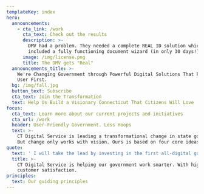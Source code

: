 ```yaml
---
templateKey: index
hero:
  announcements:
    - cta_link: /work
      cta_text: Check out the results
      description: >-
        DMV had a problem. They needed a complete REAL ID solution which
        included a fully functioning document wizard (in only 30 days!)
      image: /img/license.png
      title: The DMV gets "Real"
  announcements_title: >-
    We're Changing Government through Powerful Digital Solutions That Put the
    User First.
  bg: /img/fall.jpg
  button_text: Subscribe
  cta_text: Join the Transformation
  text: Help Us Build a Visionary Connecticut That Citizens Will Love
focus:
  cta_text: Learn more about our current projects and initiatives
  cta_url: /work
  header: User-Friendly Government. Less Hoops
  text: >-
    CT Digital Service is leading a transformational change in state government.
    But change only works with vision. Ours is based on four core ideas: 
quote:
  text: ' I will take the lead by investing in the first all-digital government, and reverse engineer every transaction from the taxpayer’s shoes. The entry point to Connecticut will be through its digital front door, a one-stop-shop for everything current and prospective citizens need from their government. We will be online, not in line. It won’t be done overnight, but let’s start today.'
  title: >-
    CT Digital Service is helping our government work smarter. With higher
    customer satisfaction.
principles:
  text: Our guiding principles
---
```


